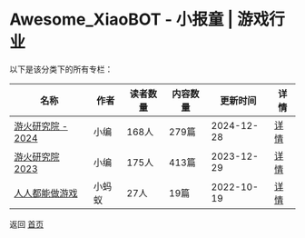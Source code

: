 # Awesome_XiaoBOT - 小报童 | 游戏行业

以下是该分类下的所有专栏：

| 名称 | 作者 | 读者数量 | 内容数量 | 更新时间 | 详情 |
|------|------|----------|----------|----------|------|
| [游火研究院 - 2024](https://xiaobot.net/p/YoHo2024?refer=0b133df9-27dc-423b-8101-639049001c13) | 小编 | 168人 | 279篇 |  2024-12-28 | [详情](data/YoHo2024.md) |
| [游火研究院 2023](https://xiaobot.net/p/yoho?refer=0b133df9-27dc-423b-8101-639049001c13) | 小编 | 175人 | 413篇 |  2023-12-29 | [详情](data/yoho.md) |
| [人人都能做游戏](https://xiaobot.net/p/rrdnzyx?refer=0b133df9-27dc-423b-8101-639049001c13) | 小蚂蚁 | 27人 | 19篇 |  2022-10-19 | [详情](data/rrdnzyx.md) |


返回 [首页](../README.md)
